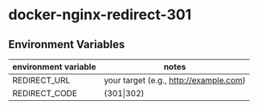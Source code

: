 # docker-nginx-redirect-301

## Environment Variables

| environment variable | notes                                  |
|----------------------|----------------------------------------|
| REDIRECT_URL         | your target (e.g., http://example.com) |
| REDIRECT_CODE        | (301\|302)                             |

